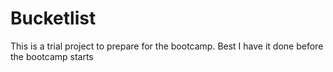 # Bucketlist
This is a trial project to prepare for the bootcamp. Best I have it done before the bootcamp starts

